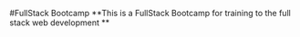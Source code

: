 #FullStack Bootcamp
**This is a FullStack Bootcamp for training to the full stack web development **

